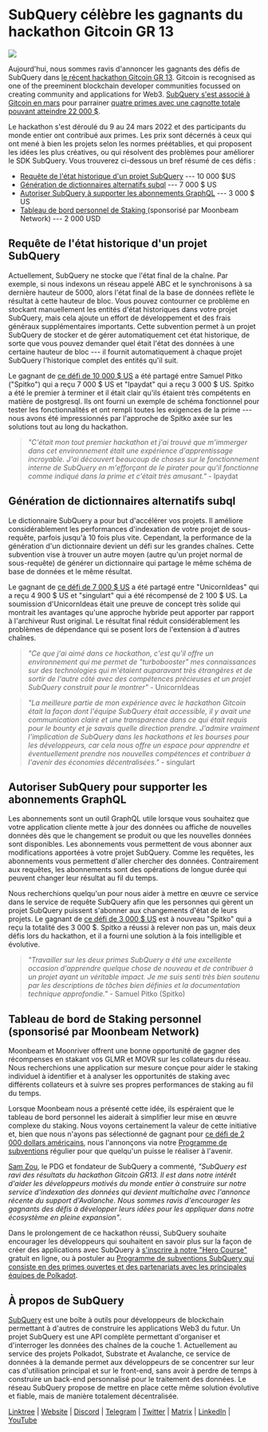 # SubQuery célèbre les gagnants du hackathon Gitcoin GR 13

![](https://miro.medium.com/max/1400/0*fK6HKHRjdoE1WjYi)

Aujourd'hui, nous sommes ravis d'annoncer les gagnants des défis de SubQuery dans [le récent hackathon Gitcoin GR 13](https://gitcoin.co/hackathon/gr13/onboard). Gitcoin is recognised as one of the preeminent blockchain developer communities focussed on creating community and applications for Web3. [SubQuery s'est associé à Gitcoin en mars](./20220308-gitcoin13-hackathon.md) pour parrainer [quatre primes avec une cagnotte totale pouvant atteindre 22 000 $](https://gitcoin.co/hackathon/gr13/?org=subquery).

Le hackathon s'est déroulé du 9 au 24 mars 2022 et des participants du monde entier ont contribué aux primes. Les prix sont décernés à ceux qui ont mené à bien les projets selon les normes préétablies, et qui proposent les idées les plus créatives, ou qui résolvent des problèmes pour améliorer le SDK SubQuery. Vous trouverez ci-dessous un bref résumé de ces défis :

- [Requête de l'état historique d'un projet SubQuery](https://gitcoin.co/issue/subquery/grants/7/100028529) --- 10 000 $US
- [Génération de dictionnaires alternatifs subql](https://gitcoin.co/issue/subquery/grants/9/100028531) --- 7 000 $ US
- [Autoriser SubQuery à supporter les abonnements GraphQL](https://gitcoin.co/issue/subquery/grants/8/100028530) --- 3 000 $ US
- [Tableau de bord personnel de Staking ](https://gitcoin.co/issue/subquery/grants/10/100028547) (sponsorisé par Moonbeam Network) --- 2 000 USD

## Requête de l'état historique d'un projet SubQuery

Actuellement, SubQuery ne stocke que l'état final de la chaîne. Par exemple, si nous indexons un réseau appelé ABC et le synchronisons à sa dernière hauteur de 5000, alors l'état final de la base de données reflète le résultat à cette hauteur de bloc. Vous pouvez contourner ce problème en stockant manuellement les entités d'état historiques dans votre projet SubQuery, mais cela ajoute un effort de développement et des frais généraux supplémentaires importants. Cette subvention permet à un projet SubQuery de stocker et de gérer automatiquement cet état historique, de sorte que vous pouvez demander quel était l'état des données à une certaine hauteur de bloc --- il fournit automatiquement à chaque projet SubQuery l'historique complet des entités qu'il suit.

Le gagnant de [ce défi de 10 000 $ US](https://gitcoin.co/issue/subquery/grants/7/100028529) a été partagé entre Samuel Pitko ("Spitko") qui a reçu 7 000 $ US et "Ipaydat" qui a reçu 3 000 $ US. Spitko a été le premier à terminer et il était clair qu'ils étaient très compétents en matière de postgresql. Ils ont fourni un exemple de schéma fonctionnel pour tester les fonctionnalités et ont rempli toutes les exigences de la prime --- nous avons été impressionnés par l'approche de Spitko axée sur les solutions tout au long du hackathon.

> _"C'était mon tout premier hackathon et j'ai trouvé que m'immerger dans cet environnement était une expérience d'apprentissage incroyable. J'ai découvert beaucoup de choses sur le fonctionnement interne de SubQuery en m'efforçant de le pirater pour qu'il fonctionne comme indiqué dans la prime et c'était très amusant."_ - Ipaydat

## Génération de dictionnaires alternatifs subql

Le dictionnaire SubQuery a pour but d'accélérer vos projets. Il améliore considérablement les performances d'indexation de votre projet de sous-requête, parfois jusqu'à 10 fois plus vite. Cependant, la performance de la génération d'un dictionnaire devient un défi sur les grandes chaînes. Cette subvention vise à trouver un autre moyen (autre qu'un projet normal de sous-requête) de générer un dictionnaire qui partage le même schéma de base de données et le même résultat.

Le gagnant de [ce défi de 7 000 $ US](https://gitcoin.co/issue/subquery/grants/9/1000285315) a été partagé entre "UnicornIdeas" qui a reçu 4 900 $ US et "singulart" qui a été récompensé de 2 100 $ US. La soumission d'UnicornIdeas était une preuve de concept très solide qui montrait les avantages qu'une approche hybride peut apporter par rapport à l'archiveur Rust original. Le résultat final réduit considérablement les problèmes de dépendance qui se posent lors de l'extension à d'autres chaînes.

> _"Ce que j'ai aimé dans ce hackathon, c'est qu'il offre un environnement qui me permet de "turbobooster" mes connaissances sur des technologies qui m'étaient auparavant très étrangères et de sortir de l'autre côté avec des compétences précieuses et un projet SubQuery construit pour le montrer"_ - UnicornIdeas

> _"La meilleure partie de mon expérience avec le hackathon Gitcoin était la façon dont l'équipe SubQuery était accessible, il y avait une communication claire et une transparence dans ce qui était requis pour le bounty et je savais quelle direction prendre. J'admire vraiment l'implication de SubQuery dans les hackathons et les bourses pour les développeurs, car cela nous offre un espace pour apprendre et éventuellement prendre nos nouvelles compétences et contribuer à l'avenir des économies décentralisées."_ - singulart

## Autoriser SubQuery pour supporter les abonnements GraphQL

Les abonnements sont un outil GraphQL utile lorsque vous souhaitez que votre application cliente mette à jour des données ou affiche de nouvelles données dès que le changement se produit ou que les nouvelles données sont disponibles. Les abonnements vous permettent de vous abonner aux modifications apportées à votre projet SubQuery. Comme les requêtes, les abonnements vous permettent d'aller chercher des données. Contrairement aux requêtes, les abonnements sont des opérations de longue durée qui peuvent changer leur résultat au fil du temps.

Nous recherchions quelqu'un pour nous aider à mettre en œuvre ce service dans le service de requête SubQuery afin que les personnes qui gèrent un projet SubQuery puissent s'abonner aux changements d'état de leurs projets. Le gagnant de [ce défi de 3 000 $ US](https://gitcoin.co/issue/subquery/grants/8/100028530) est à nouveau "Spitko" qui a reçu la totalité des 3 000 $. Spitko a réussi à relever non pas un, mais deux défis lors du hackathon, et il a fourni une solution à la fois intelligible et évolutive.

> _"Travailler sur les deux primes SubQuery a été une excellente occasion d'apprendre quelque chose de nouveau et de contribuer à un projet ayant un véritable impact. Je me suis senti très bien soutenu par les descriptions de tâches bien définies et la documentation technique approfondie."_ - Samuel Pitko (Spitko)

## Tableau de bord de Staking personnel (sponsorisé par Moonbeam Network)

Moonbeam et Moonriver offrent une bonne opportunité de gagner des récompenses en stakant vos GLMR et MOVR sur les collateurs du réseau. Nous recherchions une application sur mesure conçue pour aider le staking individuel à identifier et à analyser les opportunités de staking avec différents collateurs et à suivre ses propres performances de staking au fil du temps.

Lorsque Moonbeam nous a présenté cette idée, ils espéraient que le tableau de bord personnel les aiderait à simplifier leur mise en œuvre complexe du staking. Nous voyons certainement la valeur de cette initiative et, bien que nous n'ayons pas sélectionné de gagnant pour [ce défi de 2 000 dollars américains](https://gitcoin.co/issue/subquery/grants/10/1000285475), nous l'annonçons via notre [Programme de subventions](https://subquery.network/grants) régulier pour que quelqu'un puisse le réaliser à l'avenir.

[Sam Zou](https://twitter.com/zoujialiu), le PDG et fondateur de SubQuery a commenté, _"SubQuery est ravi des résultats du hackathon Gitcoin GR13. Il est dans notre intérêt d'aider les développeurs motivés du monde entier à construire sur notre service d'indexation des données qui devient multichaîne avec l'annonce récente du support d'Avalanche. Nous sommes ravis d'encourager les gagnants des défis à développer leurs idées pour les appliquer dans notre écosystème en pleine expansion"_.

Dans le prolongement de ce hackathon réussi, SubQuery souhaite encourager les développeurs qui souhaitent en savoir plus sur la façon de créer des applications avec SubQuery à [s'inscrire à notre "Hero Course"](https://subquery.coassemble.com/unlock/dOKZW6O#/) gratuit en ligne, ou à postuler au [Programme de subventions SubQuery qui consiste en des primes ouvertes et des partenariats avec les principales équipes de Polkadot](https://subquery.network/grants).

## À propos de SubQuery

[SubQuery](https://subquery.network) est une boîte à outils pour développeurs de blockchain permettant à d'autres de construire les applications Web3 du futur. Un projet SubQuery est une API complète permettant d'organiser et d'interroger les données des chaînes de la couche 1. Actuellement au service des projets Polkadot, Substrate et Avalanche, ce service de données à la demande permet aux développeurs de se concentrer sur leur cas d'utilisation principal et sur le front-end, sans avoir à perdre de temps à construire un back-end personnalisé pour le traitement des données. Le réseau SubQuery propose de mettre en place cette même solution évolutive et fiable, mais de manière totalement décentralisée.

​​[Linktree](https://linktr.ee/subquerynetwork) | [Website](https://subquery.network/) | [Discord](https://discord.com/invite/78zg8aBSMG) | [Telegram](https://t.me/subquerynetwork) | [Twitter](https://twitter.com/subquerynetwork) | [Matrix](https://matrix.to/#/#subquery:matrix.org) | [LinkedIn](https://www.linkedin.com/company/subquery) | [YouTube](https://www.youtube.com/channel/UCi1a6NUUjegcLHDFLr7CqLw)
